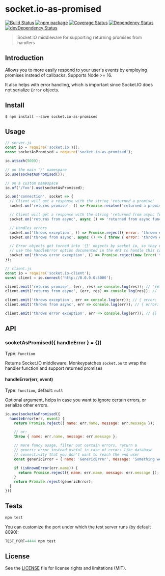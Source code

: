 # socket.io-as-promised

[![Build Status][build-badge]][build]
[![npm package][npm-badge]][npm]
[![Coverage Status][coveralls-badge]][coveralls]
[![Dependency Status][dependency-status-badge]][dependency-status]
[![devDependency Status][dev-dependency-status-badge]][dev-dependency-status]

> Socket.IO middleware for supporting returning promises from handlers

## Introduction

Allows you to more easily respond to your user's events by employing promises instead of callbacks. Supports Node >= 16.

It also helps with error handling, which is important since Socket.IO does not serialize `Error` objects.

## Install

```
$ npm install --save socket.io-as-promised
```

## Usage

```js
// server.js
const io = require('socket.io')();
const socketAsPromised = require('socket.io-as-promised');

io.attach(5000);

// on the main '/' namespare
io.use(socketAsPromised());

// on a custom namespace
io.of('/foo').use(socketAsPromised);

io.on('connection', socket => {
  // Client will get a response with the string 'returned a promise'
  socket.on('returns promise', () => Promise.resolve('returned a promise'));

  // Client will get a response with the string 'returned from async function'
  socket.on('returns from async', async () => 'returned from async function');

  // Handles errors
  socket.on('throws exception', () => Promise.reject({ error: 'thrown exception' }));
  socket.on('throws from async', async () => { throw { error: 'thrown exception' }; });

  // Error objects get turned into '{}' objects by socket io, so they need serializing
  // use the handleError option documented in the API to handle this case
  socket.on('throws error exception', () => Promise.reject(new Error('thrown exception')));
});
```

```js
// client.js
const io = require('socket.io-client');
const client = io.connect('http://0.0.0.0:5000');

client.emit('returns promise', (err, res) => console.log(res)); // 'returned a promise'
client.emit('returns from async', (err, res) => console.log(res)); // 'returned from async'

client.emit('throws exception', err => console.log(err)); // { error: 'thrown exception' }
client.emit('throws from async', err => console.log(err)); // { error: 'thrown exception' }

client.emit('throws error exception', err => console.log(err)); // {}
```

## API

### socketAsPromised({ handleError } = {})

Type: `function`

Returns Socket.IO middleware. Monkeypatches `socket.on` to wrap the handler function and support returned promises

#### handleError(err, event)

Type: `function`, default: `null`

Optional argument, helps in case you want to ignore certain errors, or serialize other errors.

```js
io.use(socketAsPromised({
  handleError(err, event) {
    return Promise.reject({ name: err.name, message: err.message });

    // or:
    throw { name: err.name, message: err.message };

    // more fancy usage, filter out certain errors, return a
    // generic error instead useful in case of errors like database
    // connectivity that you don't want to reach the end user
    const genericError = { name: 'GenericError', message: 'Something went wrong' };

    if (isKnownError(err.name)) {
      return Promise.reject({ name: err.name, message: err.message });
    }
    return Promise.reject(genericError);
  }
}))
```

## Tests

```js
npm test
```

You can customize the port under which the test server runs (by default 8090):

```js
TEST_PORT=4444 npm test
```

## License

See the [LICENSE](LICENSE.md) file for license rights and limitations (MIT).

[build-badge]: https://img.shields.io/github/workflow/status/dotcore64/socket.io-as-promised/test/master?style=flat-square
[build]: https://github.com/dotcore64/socket.io-as-promised/actions

[npm-badge]: https://img.shields.io/npm/v/socket.io-as-promised.svg?style=flat-square
[npm]: https://www.npmjs.org/package/socket.io-as-promised

[coveralls-badge]: https://img.shields.io/coveralls/dotcore64/socket.io-as-promised/master.svg?style=flat-square
[coveralls]: https://coveralls.io/r/dotcore64/socket.io-as-promised

[dependency-status-badge]: https://david-dm.org/dotcore64/socket.io-as-promised.svg?style=flat-square
[dependency-status]: https://david-dm.org/dotcore64/socket.io-as-promised

[dev-dependency-status-badge]: https://david-dm.org/dotcore64/socket.io-as-promised/dev-status.svg?style=flat-square
[dev-dependency-status]: https://david-dm.org/dotcore64/socket.io-as-promised#info=devDependencies
